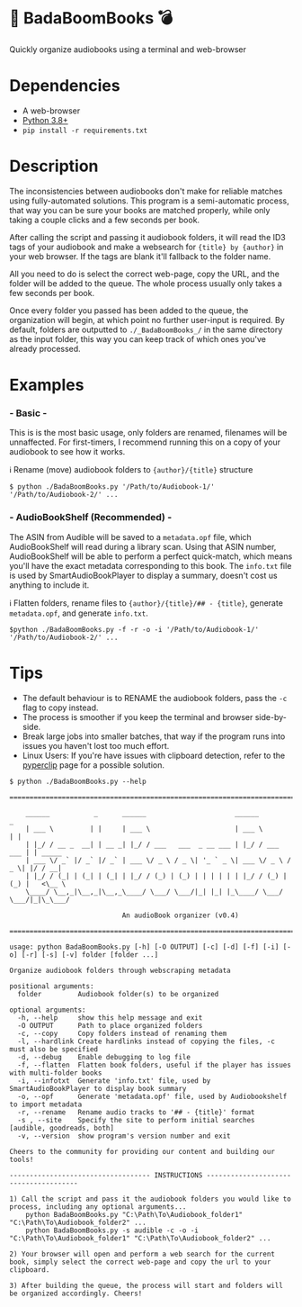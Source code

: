# :book: BadaBoomBooks :bomb:

Quickly organize audiobooks using a terminal and web-browser


# Dependencies
* A web-browser
* [Python 3.8+](https://www.python.org/)
* `pip install -r requirements.txt`


# Description
The inconsistencies between audiobooks don't make for reliable matches using fully-automated solutions. This program is a semi-automatic process, that way you can be sure your books are matched properly, while only taking a couple clicks and a few seconds per book.

After calling the script and passing it audiobook folders, it will read the ID3 tags of your audiobook and make a websearch for `{title} by {author}` in your web browser. If the tags are blank it'll fallback to the folder name.

All you need to do is select the correct web-page, copy the URL, and the folder will be added to the queue. The whole process usually only takes a few seconds per book.

Once every folder you passed has been added to the queue, the organization will begin, at which point no further user-input is required. By default, folders are outputted to `./_BadaBoomBooks_/` in the same directory as the input folder, this way you can keep track of which ones you've already processed.

# Examples

### - Basic -

This is is the most basic usage, only folders are renamed, filenames will be unnaffected. For first-timers, I recommend running this on a copy of your audiobook to see how it works.

ℹ️ Rename (move) audiobook folders to  `{author}/{title}` structure

`$ python ./BadaBoomBooks.py '/Path/to/Audiobook-1/' '/Path/to/Audiobook-2/' ...`

### - AudioBookShelf (Recommended) -
The ASIN from Audible will be saved to a `metadata.opf` file, which AudioBookShelf will read during a library scan. Using that ASIN number, AudioBookShelf will be able to perform a perfect quick-match, which means you'll have the exact metadata corresponding to this book. The `info.txt` file is used by SmartAudioBookPlayer to display a summary, doesn't cost us anything to include it.

ℹ️ Flatten folders, rename files to `{author}/{title}/## - {title}`, generate `metadata.opf`, and generate `info.txt`.

`$python ./BadaBoomBooks.py -f -r -o -i '/Path/to/Audiobook-1/' '/Path/to/Audiobook-2/' ...`


# Tips
* The default behaviour is to RENAME the audiobook folders, pass the `-c` flag to copy instead.
* The process is smoother if you keep the terminal and browser side-by-side.
* Break large jobs into smaller batches, that way if the program runs into issues you haven't lost too much effort.
* Linux Users: If you're have issues with clipboard detection, refer to the [pyperclip](https://pypi.org/project/pyperclip/) page for a possible solution.

```
$ python ./BadaBoomBooks.py --help

=========================================================================================

    ______           _      ______                      ______             _
    | ___ \         | |     | ___ \                     | ___ \           | |
    | |_/ / __ _  __| | __ _| |_/ / ___   ___  _ __ ___ | |_/ / ___   ___ | | _____
    | ___ \/ _` |/ _` |/ _` | ___ \/ _ \ / _ \| '_ ` _ \| ___ \/ _ \ / _ \| |/ / __|
    | |_/ / (_| | (_| | (_| | |_/ / (_) | (_) | | | | | | |_/ / (_) | (_) |   <\__ \
    \____/ \__,_|\__,_|\__,_\____/ \___/ \___/|_| |_| |_\____/ \___/ \___/|_|\_\___/

                            An audioBook organizer (v0.4)

=========================================================================================

usage: python BadaBoomBooks.py [-h] [-O OUTPUT] [-c] [-d] [-f] [-i] [-o] [-r] [-s] [-v] folder [folder ...]

Organize audiobook folders through webscraping metadata

positional arguments:
  folder         Audiobook folder(s) to be organized

optional arguments:
  -h, --help     show this help message and exit
  -O OUTPUT      Path to place organized folders
  -c, --copy     Copy folders instead of renaming them
  -l, --hardlink Create hardlinks instead of copying the files, -c must also be specified 
  -d, --debug    Enable debugging to log file
  -f, --flatten  Flatten book folders, useful if the player has issues with multi-folder books
  -i, --infotxt  Generate 'info.txt' file, used by SmartAudioBookPlayer to display book summary
  -o, --opf      Generate 'metadata.opf' file, used by Audiobookshelf to import metadata
  -r, --rename   Rename audio tracks to '## - {title}' format
  -s , --site    Specify the site to perform initial searches [audible, goodreads, both]
  -v, --version  show program's version number and exit

Cheers to the community for providing our content and building our tools!

----------------------------------- INSTRUCTIONS --------------------------------------

1) Call the script and pass it the audiobook folders you would like to process, including any optional arguments...
    python BadaBoomBooks.py "C:\Path\To\Audiobook_folder1" "C:\Path\To\Audiobook_folder2" ...
    python BadaBoomBooks.py -s audible -c -o -i "C:\Path\To\Audiobook_folder1" "C:\Path\To\Audiobook_folder2" ...

2) Your browser will open and perform a web search for the current book, simply select the correct web-page and copy the url to your clipboard.

3) After building the queue, the process will start and folders will be organized accordingly. Cheers!
```
